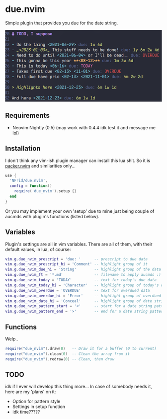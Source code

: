 # due.nvim

Simple plugin that provides you due for the date string.

![Example](img/ex.png)

## Requirements

- Neovim Nightly (0.5) (may work with 0.4.4 idk test it and message me lol)

## Installation

I don't think any vim-ish plugin manager can install this lua shit. So it is
[packer.nvim](https://github.com/wbthomason/packer.nvim) and similarities only...

```lua
use {
  'NFrid/due.nvim',
  config = function()
    require('due_nvim').setup {}
  end
}
```

Or you may implement your own 'setup' due to mine just being couple of aucmds
with plugin's functions (listed below).

## Variables

Plugin's settings are all in vim variables. There are all of them, with their
default values, in lua, of course:

```lua
vim.g.due_nvim_prescript = 'due: '      -- prescript to due data
vim.g.due_nvim_prescript_hi = 'Comment' -- highlight group of it
vim.g.due_nvim_due_hi = 'String'        -- highlight group of the data itself
vim.g.due_nvim_ft = '*.md'              -- filename to apply aucmds :)
vim.g.due_nvim_today = 'TODAY'          -- text for today's due data
vim.g.due_nvim_today_hi = 'Character'   -- highlight group of today's due
vim.g.due_nvim_overdue = 'OVERDUE'      -- text for overdued data
vim.g.due_nvim_overdue_hi = 'Error'     -- highlight group of overdued
vim.g.due_nvim_date_hi = 'Conceal'      -- highlight group of date string
vim.g.due_nvim_pattern_start = '<'      -- start for a date string pattern
vim.g.due_nvim_pattern_end = '>'        -- end for a date string pattern
```

## Functions

Welp..

```lua
require("due_nvim").draw(0)   -- Draw it for a buffer (0 to current)
require("due_nvim").clean(0)  -- Clean the array from it
require("due_nvim").redraw(0) -- Clean, then draw
```

## TODO

idk if I ever will develop this thing more... In case of somebody needs it, here
are my 'plans' on it:

- Option for pattern style
- Settings in setup function
- idk time?????
